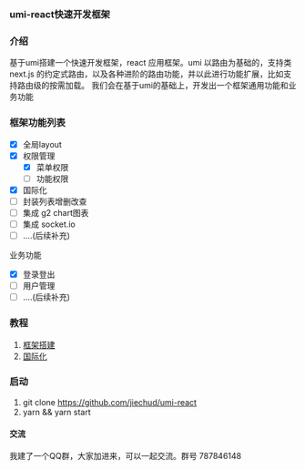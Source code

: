 ### umi-react快速开发框架

### 介绍
基于umi搭建一个快速开发框架，react 应用框架。umi 以路由为基础的，支持类 next.js 的约定式路由，以及各种进阶的路由功能，并以此进行功能扩展，比如支持路由级的按需加载。
我们会在基于umi的基础上，开发出一个框架通用功能和业务功能

### 框架功能列表

- [x] 全局layout  
- [x] 权限管理 
  - [x] 菜单权限
  - [ ] 功能权限
- [x] 国际化  
- [ ] 封装列表增删改查
- [ ] 集成 g2 chart图表
- [ ] 集成 socket.io
- [ ] ....(后续补充)

业务功能
- [x] 登录登出  
- [ ] 用户管理
- [ ] ....(后续补充)

### 教程
1. [框架搭建](https://github.com/jiechud/umi-react/blob/master/doc/1.框架搭建.md)
2. [国际化](https://github.com/jiechud/umi-react/blob/master/doc/2.%E5%9B%BD%E9%99%85%E5%8C%96.md)

### 启动

1. git clone https://github.com/jiechud/umi-react
2. yarn && yarn start



#### 交流

我建了一个QQ群，大家加进来，可以一起交流。群号 787846148
